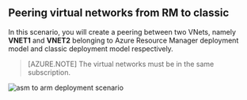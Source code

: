 ## Peering virtual networks from RM to classic
In this scenario, you will create a peering between two VNets, namely **VNET1** and **VNET2** belonging to Azure Resource Manager deployment model and classic deployment model respectively.

> [AZURE.NOTE]
> The virtual networks must be in the same subscription.
> 
> 

![asm to arm deployment scenario](./media/virtual-networks-create-vnetpeering-scenario-asmtoarm-include/figure01.PNG)

